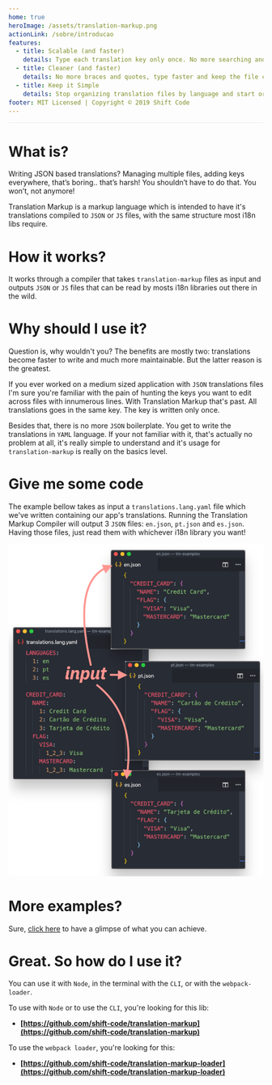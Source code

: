 ```yaml
---
home: true
heroImage: /assets/translation-markup.png
actionLink: /sobre/introducao
features:
  - title: Scalable (and faster)
    details: Type each translation key only once. No more searching and scrolling across files for the right spot and keys.
  - title: Cleaner (and faster)
    details: No more braces and quotes, type faster and keep the file clearner with YAML.
  - title: Keep it Simple
    details: Stop organizing translation files by language and start organizing them by feature, module or the way you see fit.
footer: MIT Licensed | Copyright © 2019 Shift Code
---
```


<div style="margin-top:15px;border-bottom: 1px solid #eaecef;"></div>

# What is?

Writing JSON based translations? Managing multiple files, adding keys everywhere, that’s boring.. that’s harsh! You shouldn’t have to do that. You won’t, not anymore!

Translation Markup is a markup language which is intended to have it's translations compiled to `JSON` or `JS` files, with the same structure most i18n libs require.

# How it works?

It works through a compiler that takes `translation-markup` files as input and outputs `JSON` or `JS` files that can be read by mosts i18n libraries out there in the wild.

# Why should I use it?

Question is, why wouldn't you? The benefits are mostly two: translations become faster to write and much more maintainable. But the latter reason is the greatest.

If you ever worked on a medium sized application with `JSON` translations files I'm sure you're familiar with the pain of hunting the keys you want to edit across files with innumerous lines. With Translation Markup that's past. All translations goes in the same key. The key is written only once.

Besides that, there is no more `JSON` boilerplate. You get to write the translations in `YAML` language. If your not familiar with it, that's actually no problem at all, it's really simple to understand and it's usage for `translation-markup` is really on the basics level.

# Give me some code

The example bellow takes as input a `translations.lang.yaml` file which we've written containing our app's translations. Running the Translation Markup Compiler will output 3 `JSON` files: `en.json`, `pt.json` and `es.json`. Having those files, just read them with whichever i18n library you want!

![Translation Markup Example](/assets/tm-example.png)

# More examples?

Sure, [click here](/examples/input-output-examples.html) to have a glimpse of what you can achieve.

# Great. So how do I use it?

You can use it with `Node`, in the terminal with the `CLI`, or with the `webpack-loader`.

To use with `Node` or to use the `CLI`, you're looking for this lib:

- **[https://github.com/shift-code/translation-markup](https://github.com/shift-code/translation-markup)**

To use the `webpack loader`, you're looking for this:

- **[https://github.com/shift-code/translation-markup-loader](https://github.com/shift-code/translation-markup-loader)**
